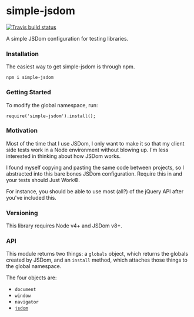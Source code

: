 # simple-jsdom
[![Travis build status](http://img.shields.io/travis/jmeas/simple-jsdom.svg?style=flat)](https://travis-ci.org/jmeas/simple-jsdom)

A simple JSDom configuration for testing libraries.

### Installation

The easiest way to get simple-jsdom is through npm.

`npm i simple-jsdom`

### Getting Started

To modify the global namespace, run:

`require('simple-jsdom').install();`

### Motivation

Most of the time that I use JSDom, I only want to make it so that my client side tests
work in a Node environment without blowing up. I'm less interested in thinking
about how JSDom works.

I found myself copying and pasting the same code between projects, so I abstracted into
this bare bones JSDom configuration. Require this in and your tests should Just Work©.

For instance, you should be able to use most (all?) of the jQuery API after you've included this.

### Versioning

This library requires Node v4+ and JSDom v8+.

### API

This module returns two things: a `globals` object, which returns the globals created by JSDom,
and an `install` method, which attaches those things to the global namespace.

The four objects are:

- `document`
- `window`
- `navigator`
- [`jsdom`](https://github.com/tmpvar/jsdom#for-the-hardcore-jsdomjsdom)
